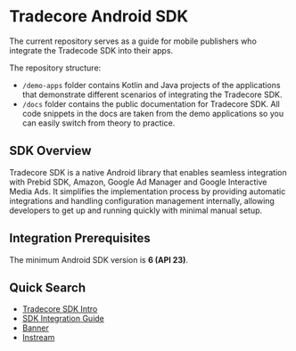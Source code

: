# Tradecore Android SDK

The current repository serves as a guide for mobile publishers who integrate the Tradecode SDK into their apps.

The repository structure:

- `/demo-apps` folder contains Kotlin and Java projects of the applications that demonstrate different scenarios of integrating the Tradecore SDK. 
- `/docs` folder contains the public documentation for Tradecore SDK. All code snippets in the docs are taken from the demo applications so you can easily switch from theory to practice.

## SDK Overview

Tradecore SDK is a native Android library that enables seamless integration with Prebid SDK, Amazon, Google Ad Manager and Google Interactive Media Ads. It simplifies the implementation process by providing automatic integrations and handling configuration management internally, allowing developers to get up and running quickly with minimal manual setup.

## Integration Prerequisites

The minimum Android SDK version is **6 (API 23)**. 

## Quick Search

- [Tradecore SDK Intro](docs/tradecore-sdk-intro.md)
- [SDK Integration Guide](docs/tradecore-sdk-integration.md)
- [Banner](docs/tradecore-sdk-ad-view.md)
- [Instream](docs/tradecore-sdk-instream.md)
